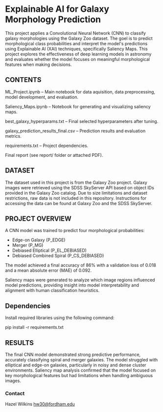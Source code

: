 # Explainable AI for Galaxy Morphology Prediction

This project applies a Convolutional Neural Network (CNN) to classify galaxy morphologies using the Galaxy Zoo dataset. The goel is to predict morphological class probabilities and interpret the model's predictions using Explainable AI (XAI) techniques, specifically Saliency Maps. This project explores the effectiveness of deep learning models in astronomy and evaluates whether the model focuses on meaningful morphological features when making decisions.

## CONTENTS
ML_Project.ipynb – Main notebook for data aquisition, data preprocessing, model development, and evaluation.

Saliency_Maps.ipynb – Notebook for generating and visualizing saliency maps.

best_galaxy_hyperparams.txt – Final selected hyperparameters after tuning.

galaxy_prediction_results_final.csv – Prediction results and evaluation metrics.

requirements.txt – Project dependencies.

Final report (see report/ folder or attached PDF).

## DATASET
The dataset used in this project is from the Galaxy Zoo project. Galaxy images were retrieved using the SDSS SkyServer API based on object IDs provided in the Galaxy Zoo catalog. Due to size limitations and dataset restrictions, raw data is not included in this repository. Instructions for accessing the data can be found at Galaxy Zoo and the SDSS SkyServer.

## PROJECT OVERVIEW
A CNN model was trained to predict four morphological probabilities:
  - Edge-on Galaxy (P_EDGE)
  - Merger (P_MG)
  - Debiased Elliptical (P_EL_DEBIASED)
  - Debiased Combined Spiral (P_CS_DEBIASED)

The model achieved a final accuracy of 86% with a validation loss of 0.018 and a mean absolute error (MAE) of 0.092.

Saliency maps were generated to analyze which image regions influenced model predictions, providing insight into model interpretability and alignment with human classification heuristics.

## Dependencies
Install required libraries using the following command:

pip install -r requirements.txt

## RESULTS
The final CNN model demonstrated strong predictive performance, accurately classifying spiral and merger galaxies. The model struggled with elliptical and edge-on galaxies, particularly in noisy and dense cluster environments. Saliency map analysis confirmed that the model focused on key morphological features but had limitations when handling ambiguous images.

### Contact
Hazel Wilkins
hw30@fordham.edu
